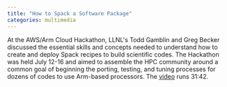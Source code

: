 ```yaml
---
title: "How to Spack a Software Package"
categories: multimedia
---
```


At the AWS/Arm Cloud Hackathon, LLNL's Todd Gamblin and Greg Becker discussed the essential skills and concepts needed to understand how to create and deploy Spack recipes to build scientific codes. The Hackathon was held July 12-16 and aimed to assemble the HPC community around a common goal of beginning the porting, testing, and tuning processes for dozens of codes to use Arm-based processors. The [video](https://www.youtube.com/watch?v=wLjbJQdirsc) runs 31:42.
